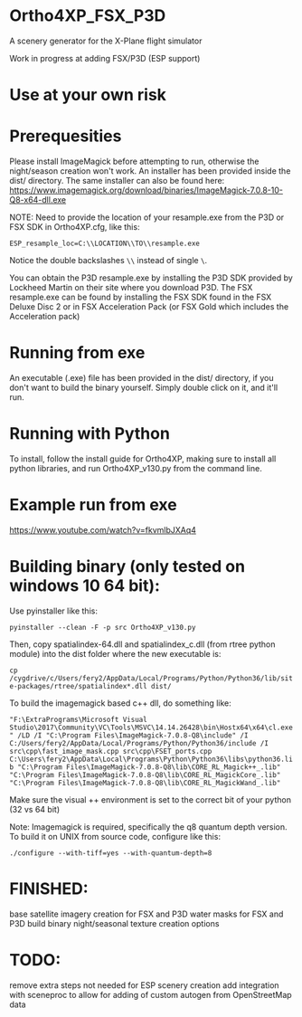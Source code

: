 # Ortho4XP_FSX_P3D
A scenery generator for the X-Plane flight simulator

Work in progress at adding FSX/P3D (ESP support)

# Use at your own risk

# Prerequesities

Please install ImageMagick before attempting to run, otherwise the night/season creation won't work. An installer has been provided inside the dist/ directory.
The same installer can also be found here: https://www.imagemagick.org/download/binaries/ImageMagick-7.0.8-10-Q8-x64-dll.exe

NOTE: Need to provide the location of your resample.exe from the P3D or FSX SDK in Ortho4XP.cfg, like this:

`ESP_resample_loc=C:\\LOCATION\\TO\\resample.exe`

Notice the double backslashes `\\` instead of single `\`.

You can obtain the P3D resample.exe by installing the P3D SDK provided by Lockheed Martin on their site where you download P3D.
The FSX resample.exe can be found by installing the FSX SDK found in the FSX Deluxe Disc 2 or in FSX Acceleration Pack (or FSX Gold which includes the Acceleration pack)

# Running from exe
An executable (.exe) file has been provided in the dist/ directory, if you don't want to build the binary yourself. Simply double click on it, and it'll run.

# Running with Python
To install, follow the install guide for Ortho4XP, making sure to install all python libraries, and run Ortho4XP_v130.py from the command line.

# Example run from exe
https://www.youtube.com/watch?v=fkvmlbJXAq4

# Building binary (only tested on windows 10 64 bit):
Use pyinstaller like this:

`pyinstaller --clean -F -p src Ortho4XP_v130.py`

Then, copy spatialindex-64.dll and spatialindex_c.dll (from rtree python module) into the dist folder where the new executable is:

`cp /cygdrive/c/Users/fery2/AppData/Local/Programs/Python/Python36/lib/site-packages/rtree/spatialindex*.dll dist/`

To build the imagemagick based c++ dll, do something like:

`"F:\ExtraPrograms\Microsoft Visual Studio\2017\Community\VC\Tools\MSVC\14.14.26428\bin\Hostx64\x64\cl.exe" /LD /I "C:\Program Files\ImageMagick-7.0.8-Q8\include" /I C:/Users/fery2/AppData/Local/Programs/Python/Python36/include /I src\cpp\fast_image_mask.cpp src\cpp\FSET_ports.cpp  C:\Users\fery2\AppData\Local\Programs\Python\Python36\libs\python36.lib "C:\Program Files\ImageMagick-7.0.8-Q8\lib\CORE_RL_Magick++_.lib" "C:\Program Files\ImageMagick-7.0.8-Q8\lib\CORE_RL_MagickCore_.lib" "C:\Program Files\ImageMagick-7.0.8-Q8\lib\CORE_RL_MagickWand_.lib"`

Make sure the visual ++ environment is set to the correct bit of your python (32 vs 64 bit)

Note:
Imagemagick is required, specifically the q8 quantum depth version. To build it on UNIX from source code, configure like this:

`./configure --with-tiff=yes --with-quantum-depth=8`

# FINISHED:
base satellite imagery creation for FSX and P3D
water masks for FSX and P3D
build binary
night/seasonal texture creation options

# TODO:
remove extra steps not needed for ESP scenery creation
add integration with sceneproc to allow for adding of custom autogen from OpenStreetMap data
